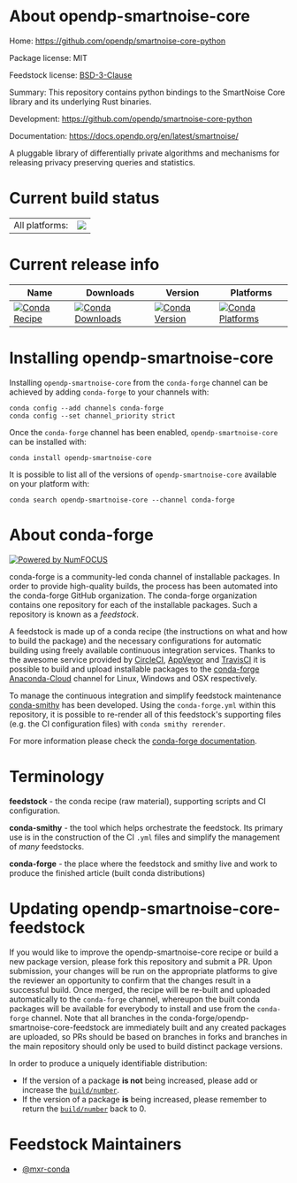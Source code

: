 About opendp-smartnoise-core
============================

Home: https://github.com/opendp/smartnoise-core-python

Package license: MIT

Feedstock license: [BSD-3-Clause](https://github.com/conda-forge/opendp-smartnoise-core-feedstock/blob/master/LICENSE.txt)

Summary: This repository contains python bindings to the SmartNoise Core library and its underlying Rust binaries.

Development: https://github.com/opendp/smartnoise-core-python

Documentation: https://docs.opendp.org/en/latest/smartnoise/

A pluggable library of differentially private algorithms and mechanisms for releasing privacy preserving queries and statistics.

Current build status
====================


<table><tr><td>All platforms:</td>
    <td>
      <a href="https://dev.azure.com/conda-forge/feedstock-builds/_build/latest?definitionId=13377&branchName=master">
        <img src="https://dev.azure.com/conda-forge/feedstock-builds/_apis/build/status/opendp-smartnoise-core-feedstock?branchName=master">
      </a>
    </td>
  </tr>
</table>

Current release info
====================

| Name | Downloads | Version | Platforms |
| --- | --- | --- | --- |
| [![Conda Recipe](https://img.shields.io/badge/recipe-opendp--smartnoise--core-green.svg)](https://anaconda.org/conda-forge/opendp-smartnoise-core) | [![Conda Downloads](https://img.shields.io/conda/dn/conda-forge/opendp-smartnoise-core.svg)](https://anaconda.org/conda-forge/opendp-smartnoise-core) | [![Conda Version](https://img.shields.io/conda/vn/conda-forge/opendp-smartnoise-core.svg)](https://anaconda.org/conda-forge/opendp-smartnoise-core) | [![Conda Platforms](https://img.shields.io/conda/pn/conda-forge/opendp-smartnoise-core.svg)](https://anaconda.org/conda-forge/opendp-smartnoise-core) |

Installing opendp-smartnoise-core
=================================

Installing `opendp-smartnoise-core` from the `conda-forge` channel can be achieved by adding `conda-forge` to your channels with:

```
conda config --add channels conda-forge
conda config --set channel_priority strict
```

Once the `conda-forge` channel has been enabled, `opendp-smartnoise-core` can be installed with:

```
conda install opendp-smartnoise-core
```

It is possible to list all of the versions of `opendp-smartnoise-core` available on your platform with:

```
conda search opendp-smartnoise-core --channel conda-forge
```


About conda-forge
=================

[![Powered by
NumFOCUS](https://img.shields.io/badge/powered%20by-NumFOCUS-orange.svg?style=flat&colorA=E1523D&colorB=007D8A)](https://numfocus.org)

conda-forge is a community-led conda channel of installable packages.
In order to provide high-quality builds, the process has been automated into the
conda-forge GitHub organization. The conda-forge organization contains one repository
for each of the installable packages. Such a repository is known as a *feedstock*.

A feedstock is made up of a conda recipe (the instructions on what and how to build
the package) and the necessary configurations for automatic building using freely
available continuous integration services. Thanks to the awesome service provided by
[CircleCI](https://circleci.com/), [AppVeyor](https://www.appveyor.com/)
and [TravisCI](https://travis-ci.com/) it is possible to build and upload installable
packages to the [conda-forge](https://anaconda.org/conda-forge)
[Anaconda-Cloud](https://anaconda.org/) channel for Linux, Windows and OSX respectively.

To manage the continuous integration and simplify feedstock maintenance
[conda-smithy](https://github.com/conda-forge/conda-smithy) has been developed.
Using the ``conda-forge.yml`` within this repository, it is possible to re-render all of
this feedstock's supporting files (e.g. the CI configuration files) with ``conda smithy rerender``.

For more information please check the [conda-forge documentation](https://conda-forge.org/docs/).

Terminology
===========

**feedstock** - the conda recipe (raw material), supporting scripts and CI configuration.

**conda-smithy** - the tool which helps orchestrate the feedstock.
                   Its primary use is in the construction of the CI ``.yml`` files
                   and simplify the management of *many* feedstocks.

**conda-forge** - the place where the feedstock and smithy live and work to
                  produce the finished article (built conda distributions)


Updating opendp-smartnoise-core-feedstock
=========================================

If you would like to improve the opendp-smartnoise-core recipe or build a new
package version, please fork this repository and submit a PR. Upon submission,
your changes will be run on the appropriate platforms to give the reviewer an
opportunity to confirm that the changes result in a successful build. Once
merged, the recipe will be re-built and uploaded automatically to the
`conda-forge` channel, whereupon the built conda packages will be available for
everybody to install and use from the `conda-forge` channel.
Note that all branches in the conda-forge/opendp-smartnoise-core-feedstock are
immediately built and any created packages are uploaded, so PRs should be based
on branches in forks and branches in the main repository should only be used to
build distinct package versions.

In order to produce a uniquely identifiable distribution:
 * If the version of a package **is not** being increased, please add or increase
   the [``build/number``](https://docs.conda.io/projects/conda-build/en/latest/resources/define-metadata.html#build-number-and-string).
 * If the version of a package **is** being increased, please remember to return
   the [``build/number``](https://docs.conda.io/projects/conda-build/en/latest/resources/define-metadata.html#build-number-and-string)
   back to 0.

Feedstock Maintainers
=====================

* [@mxr-conda](https://github.com/mxr-conda/)

